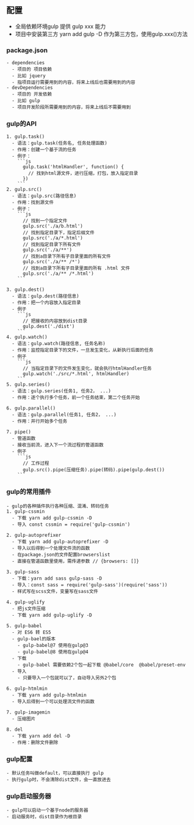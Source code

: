 ## 配置
  - 全局依赖环境gulp
    提供 gulp xxx 能力
  - 项目中安装第三方 yarn add gulp -D
    作为第三方包，使用gulp.xxx()方法

  ### package.json
    - dependencies
      - 项目的 项目依赖
      - 比如 jquery
      - 指项目运行需要用到的内容，将来上线后也需要用到的内容
    - devDependencies
      - 项目的 开发依赖
      - 比如 gulp
      - 项目开发阶段所需要用到的内容，将来上线后不需要用到
  
  ### gulp的API
    1. gulp.task()
      - 语法：gulp.task(任务名, 任务处理函数)
      - 作用：创建一个基于流的任务
      - 例子：
        ```js
          gulp.task('htmlHandler', function() {
            // 找到html源文件，进行压缩，打包，放入指定目录
          })
        ```
    2. gulp.src()
      - 语法：gulp.src(路径信息)
      - 作用：找到源文件
      - 例子：
        ```js
          // 找到一个指定文件
          gulp.src('./a/b.html')
          // 找到指定目录下，指定后缀文件
          gulp.src('./a/*.html')
          // 找到指定目录下所有文件
          gulp.src('./a/**')
          // 找到a目录下所有子目录里面的所有文件
          gulp.src('./a/** /*')
          // 找到a目录下所有子目录里面的所有 .html 文件
          gulp.src('./a/** /*.html')
        ```
    
    3. gulp.dest()
      - 语法：gulp.dest(路径信息)
      - 作用：把一个内容放入指定目录
      - 例子
        ```js
          // 把接收的内容放到dist目录
          gulp.dest('./dist')
        ```
    4. gulp.watch()
      - 语法：gulp.watch(路径信息, 任务名称)
      - 作用：监控指定目录下的文件，一旦发生变化，从新执行后面的任务
      - 例子
        ```js
          // 当指定目录下的文件发生变化，就会执行htmlHandler任务
          gulp.watch('./src/*.html', htmlHandler)
        ```
    5. gulp.series()
      - 语法：gulp.series(任务1, 任务2， ...)
      - 作用：逐个执行多个任务，前一个任务结束，第二个任务开始

    6. gulp.parallel()
      - 语法：gulp.parallel(任务1, 任务2， ...)
      - 作用：并行开始多个任务

    7. pipe()
      - 管道函数
      - 接收当前流，进入下一个流过程的管道函数
      - 例子
        ```js
          // 工作过程
          gulp.src().pipe(压缩任务).pipe(转码).pipe(gulp.dest())
        ```
  ### gulp的常用插件
    - gulp的各种插件执行各种压缩、混淆、转码任务
    1. gulp-cssmin
      - 下载 yarn add gulp-cssmin -D
      - 导入 const cssmin = require('gulp-cssmin')
    
    2. gulp-autoprefixer
      - 下载 yarn add gulp-autoprefixer -D
      - 导入以后得到一个处理文件流的函数
      - 在package.json的文件配置browserslist
      - 直接在管道函数里使用，需传递参数 // {browsers: []}

    3. gulp-sass
      - 下载：yarn add sass gulp-sass -D
      - 导入：const sass = require('gulp-sass')(require('sass'))
      - 样式写在scss文件，变量写在sass文件
    
    4. gulp-uglify
      - 把js文件压缩
      - 下载 yarn add gulp-uglify -D
    
    5. gulp-babel
      - 对 ES6 转 ES5
      - gulp-bael的版本
        - gulp-babel@7 使用在gulp@3
        - gulp-babel@8 使用在gulp@4
      - 下载
        - gulp-babel 需要依赖2个包一起下载 @babel/core  @babel/preset-env
      - 导入
        - 只要导入一个包就可以了，自动导入另外2个包

    6. gulp-htmlmin
      - 下载 yarn add gulp-htmlmin
      - 导入后得到一个可以处理流文件的函数

    7. gulp-imagemin
      - 压缩图片
    
    8. del
      - 下载 yarn add del -D
      - 作用：删除文件删除

  ### gulp配置
    - 默认任务叫做default，可以直接执行 gulp
    - 执行gulp时，不会清除dist文件，会一直放进去

  ### gulp启动服务器
    - gulp可以启动一个基于node的服务器
    - 启动服务时，dist目录作为根目录
